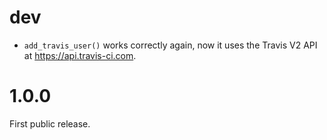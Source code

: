 
# dev

* `add_travis_user()` works correctly again, now it uses the Travis V2 API
  at https://api.travis-ci.com.

# 1.0.0

First public release.
